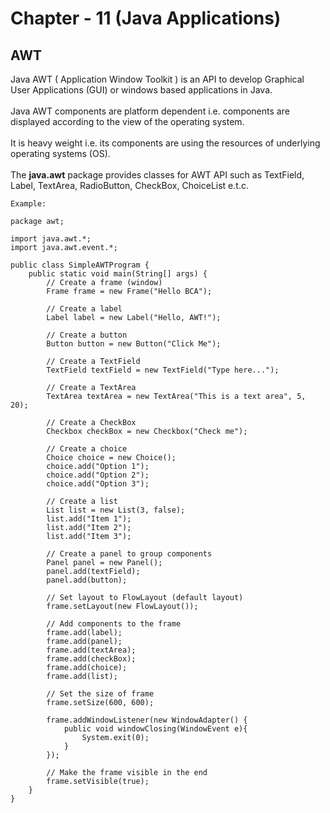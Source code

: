 # Chapter - 11 (Java Applications)

## AWT

Java AWT ( Application Window Toolkit ) is an API to develop Graphical User Applications (GUI) or windows based applications in Java. </br></br> Java AWT components are platform dependent i.e. components are displayed according to the view of the operating system. </br></br> It is heavy weight i.e. its components are using the resources of underlying operating systems (OS).
</br></br> The <b>java.awt</b> package provides classes for AWT API such as TextField, Label, TextArea, RadioButton, CheckBox, ChoiceList e.t.c.

`Example:`

```
package awt;

import java.awt.*;
import java.awt.event.*;

public class SimpleAWTProgram {
    public static void main(String[] args) {
        // Create a frame (window)
        Frame frame = new Frame("Hello BCA");

        // Create a label
        Label label = new Label("Hello, AWT!");

        // Create a button
        Button button = new Button("Click Me");

        // Create a TextField
        TextField textField = new TextField("Type here...");

        // Create a TextArea
        TextArea textArea = new TextArea("This is a text area", 5, 20);

        // Create a CheckBox
        Checkbox checkBox = new Checkbox("Check me");

        // Create a choice
        Choice choice = new Choice();
        choice.add("Option 1");
        choice.add("Option 2");
        choice.add("Option 3");

        // Create a list
        List list = new List(3, false);
        list.add("Item 1");
        list.add("Item 2");
        list.add("Item 3");

        // Create a panel to group components
        Panel panel = new Panel();
        panel.add(textField);
        panel.add(button);

        // Set layout to FlowLayout (default layout)
        frame.setLayout(new FlowLayout());

        // Add components to the frame
        frame.add(label);
        frame.add(panel);
        frame.add(textArea);
        frame.add(checkBox);
        frame.add(choice);
        frame.add(list);

        // Set the size of frame
        frame.setSize(600, 600);

        frame.addWindowListener(new WindowAdapter() {
            public void windowClosing(WindowEvent e){
                System.exit(0);
            }
        });

        // Make the frame visible in the end
        frame.setVisible(true);
    }
}
```

